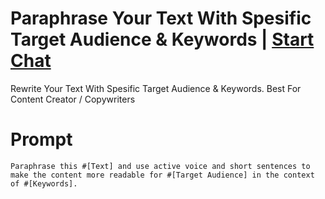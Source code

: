 

# Paraphrase Your Text With Spesific Target Audience & Keywords | [Start Chat](https://gptcall.net/chat.html?data=%7B%22contact%22%3A%7B%22id%22%3A%22142dc5d9-8751-4437-925c-8380938e145a%22%2C%22flow%22%3Atrue%7D%7D)
Rewrite Your Text With Spesific Target Audience & Keywords. Best For Content Creator / Copywriters

# Prompt

```
Paraphrase this #[Text] and use active voice and short sentences to make the content more readable for #[Target Audience] in the context of #[Keywords].
```





